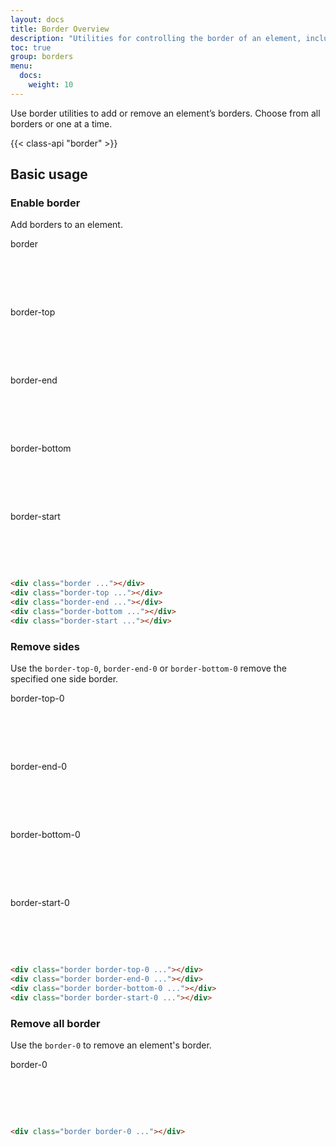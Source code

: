 ```yaml
---
layout: docs
title: Border Overview
description: "Utilities for controlling the border of an element, including border style and sides."
toc: true
group: borders
menu:
  docs:
    weight: 10
---
```


Use border utilities to add or remove an element’s borders. Choose from all borders or one at a time.

{{< class-api "border" >}}

## Basic usage

### Enable border

Add borders to an element.

<div class="bd-example d-flex flex-column flex-md-row justify-content-around text-center">
<div class="d-flex flex-column">
  <p class="fw-semibold text-muted fs-sm mb-2">border</p>
  <div class="border d-inline-block mx-auto bg-light" style="width: 64px;height: 64px"></div>
</div>
<div class="d-flex flex-column">
  <p class="fw-semibold text-muted fs-sm mb-2">border-top</p>
  <div class="border-top d-inline-block mx-auto bg-light" style="width: 64px;height: 64px"></div>
</div>
<div class="d-flex flex-column">
  <p class="fw-semibold text-muted fs-sm mb-2">border-end</p>
  <div class="border-end d-inline-block mx-auto  bg-light" style="width: 64px;height: 64px"></div>
</div>
<div class="d-flex flex-column">
  <p class="fw-semibold text-muted fs-sm mb-2">border-bottom</p>
  <div class="border-bottom d-inline-block mx-auto bg-light" style="width: 64px;height: 64px"></div>
</div>
<div class="d-flex flex-column">
  <p class="fw-semibold text-muted fs-sm mb-2">border-start</p>
  <div class="border-start d-inline-block mx-auto bg-light" style="width: 64px;height: 64px"></div>
</div>
</div>

```html
<div class="border ..."></div>
<div class="border-top ..."></div>
<div class="border-end ..."></div>
<div class="border-bottom ..."></div>
<div class="border-start ..."></div>
```
### Remove sides

Use the `border-top-0`, `border-end-0` or `border-bottom-0` remove the specified one side border.

<div class="bd-example d-flex flex-column flex-md-row justify-content-around text-center">
<div class="d-flex flex-column">
  <p class="fw-semibold text-muted fs-sm mb-2">border-top-0</p>
  <div class="border border-top-0 d-inline-block mx-auto bg-light" style="width: 64px;height: 64px"></div>
</div>
<div class="d-flex flex-column">
  <p class="fw-semibold text-muted fs-sm mb-2">border-end-0</p>
  <div class="border border-end-0 d-inline-block mx-auto  bg-light" style="width: 64px;height: 64px"></div>
</div>
<div class="d-flex flex-column">
  <p class="fw-semibold text-muted fs-sm mb-2">border-bottom-0</p>
  <div class="border border-bottom-0 d-inline-block mx-auto bg-light" style="width: 64px;height: 64px"></div>
</div>
<div class="d-flex flex-column">
  <p class="fw-semibold text-muted fs-sm mb-2">border-start-0</p>
  <div class="border border-start-0 d-inline-block mx-auto bg-light" style="width: 64px;height: 64px"></div>
</div>
</div>

```html
<div class="border border-top-0 ..."></div>
<div class="border border-end-0 ..."></div>
<div class="border border-bottom-0 ..."></div>
<div class="border border-start-0 ..."></div>
```

### Remove all border

Use the `border-0` to remove an element's border.

<div class="bd-example text-center">
<div class="d-flex flex-column">
  <p class="fw-semibold text-muted fs-sm mb-2">border-0</p>
  <div class="border border-0 d-inline-block mx-auto bg-purple-50" style="width: 64px;height: 64px"></div>
</div>
</div>

```html
<div class="border border-0 ..."></div>
```